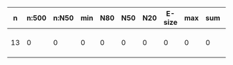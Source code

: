 n    |n:500  |n:N50  |min  |N80  |N50  |N20  |E-size  |max  |sum  |name
---  |---    |---    |---  |---  |---  |---  |---     |---  |---  |---
13   |0      |0      |0    |0    |0    |0    |0       |0    |0    |output-40-unitigs.fa
